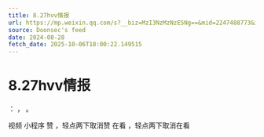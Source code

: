 ```yaml
---
title: 8.27hvv情报
url: https://mp.weixin.qq.com/s?__biz=MzI3NzMzNzE5Ng==&mid=2247488773&idx=1&sn=a193a7a3448cd86ee74636bd48a8a88c
source: Doonsec's feed
date: 2024-08-28
fetch_date: 2025-10-06T18:00:22.149515
---
```


# 8.27hvv情报

：
，
。

视频
小程序
赞
，轻点两下取消赞
在看
，轻点两下取消在看